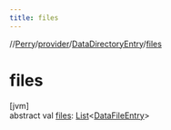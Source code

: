 ```yaml
---
title: files
---
```

//[Perry](../../../index.html)/[provider](../index.html)/[DataDirectoryEntry](index.html)/[files](files.html)



# files



[jvm]\
abstract val [files](files.html): [List](https://kotlinlang.org/api/latest/jvm/stdlib/kotlin.collections/-list/index.html)&lt;[DataFileEntry](../-data-file-entry/index.html)&gt;




